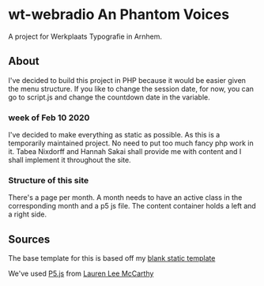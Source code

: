# wt-webradio An Phantom Voices
A project for Werkplaats Typografie in Arnhem.

## About

I've decided to build this project in PHP because it would be easier given the menu structure.
If you like to change the session date, for now, you can go to script.js and change the countdown date in the variable.

### week of Feb 10 2020

I've decided to make everything as static as possible. As this is a temporarily maintained project. No need to put too much fancy php work in it. Tabea Nixdorff and Hannah Sakai shall provide me with content and I shall implement it throughout the site.

### Structure of this site
There's a page per month. A month needs to have an active class in the corresponding month and a p5 js file. The content container holds a left and a right side.

## Sources
The base template for this is based off my [blank static template](https://github.com/BluePraise/blank-static-html)

We've used [P5.js](https://p5js.org/) from [Lauren Lee McCarthy](https://lauren-mccarthy.com/Info)


